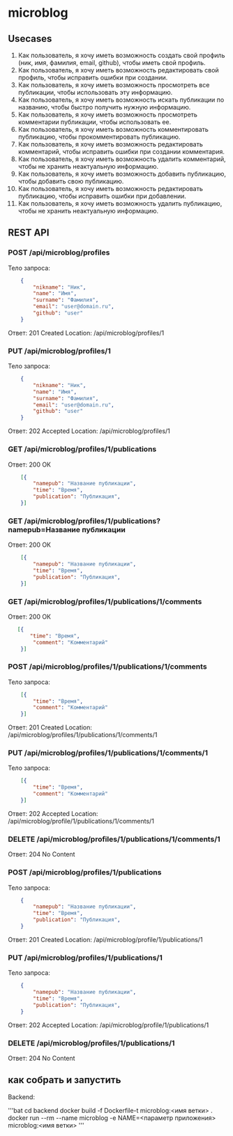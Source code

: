 # microblog

## Usecases

1. Как пользователь, я хочу иметь возможность создать свой профиль (ник, имя, фамилия, email, github), чтобы иметь свой профиль.
1. Как пользователь, я хочу иметь возможность редактировать свой профиль, чтобы исправить ошибки при создании.
1. Как пользователь, я хочу иметь возможность просмотреть все публикации, чтобы использовать эту информацию. 
1. Как пользователь, я хочу иметь возможность искать публикации по названию, чтобы быстро получить нужную информацию.
1. Как пользователь, я хочу иметь возможность просмотреть комментарии публикации, чтобы использовать ее.
1. Как пользователь, я хочу иметь возможность комментировать публикацию, чтобы прокомментировать публикацию.
1. Как пользователь, я хочу иметь возможность редактировать комментарий, чтобы исправить ошибки при создании комментария.
1. Как пользователь, я хочу иметь возможность удалить комментарий, чтобы не хранить неактуальную информацию.
1. Как пользователь, я хочу иметь возможность добавить публикацию, чтобы добавить свою публикацию.
1. Как пользователь, я хочу иметь возможность редактировать публикацию, чтобы исправить ошибки при добавлении.
1. Как пользователь, я хочу иметь возможность удалить публикацию, чтобы не хранить неактуальную информацию.

## REST API

### POST /api/microblog/profiles

Тело запроса:
```json
    {
        "nikname": "Ник",
        "name": "Имя",
        "surname": "Фамилия",
        "email": "user@domain.ru",
        "github": "user"
    }
```
Ответ: 201 Created
Location: /api/microblog/profiles/1

### PUT /api/microblog/profiles/1

Тело запроса:
```json
    {
        "nikname": "Ник",
        "name": "Имя",
        "surname": "Фамилия",
        "email": "user@domain.ru",
        "github": "user"
    }
```
Ответ: 202 Accepted
Location: /api/microblog/profiles/1



### GET /api/microblog/profiles/1/publications

Ответ: 200 ОК
```json
    [{
        "namepub": "Название публикации",
        "time": "Время",
        "publication": "Публикация",
    }]
```

### GET /api/microblog/profiles/1/publications?namepub=Название публикации

Ответ: 200 ОК
```json
    [{
        "namepub": "Название публикации",
        "time": "Время",
        "publication": "Публикация",
    }]
```

### GET /api/microblog/profiles/1/publications/1/comments

Ответ: 200 ОК
```json
   [{
       "time": "Время",
        "comment": "Комментарий"
    }]
```

### POST /api/microblog/profiles/1/publications/1/comments

Тело запроса:
```json
    [{
        "time": "Время",
        "comment": "Комментарий"
    }]
```
Ответ: 201 Created
Location: /api/microblog/profiles/1/publications/1/comments/1

### PUT /api/microblog/profiles/1/publications/1/comments/1

Тело запроса:
```json
    [{
        "time": "Время",
        "comment": "Комментарий"
    }]
```
Ответ: 202 Accepted
Location: /api/microblog/profile/1/publications/1/comments/1

### DELETE /api/microblog/profiles/1/publications/1/comments/1

Ответ: 204 No Content

### POST /api/microblog/profiles/1/publications

Тело запроса:
```json
    {
        "namepub": "Название публикации",
        "time": "Время",
        "publication": "Публикация",
    }
```
Ответ: 201 Created
Location: /api/microblog/profile/1/publications/1

### PUT /api/microblog/profiles/1/publications/1

Тело запроса:
```json
    {
        "namepub": "Название публикации",
        "time": "Время",
        "publication": "Публикация",
    }
```
Ответ: 202 Accepted
Location: /api/microblog/profile/1/publications/1

### DELETE /api/microblog/profiles/1/publications/1

Ответ: 204 No Content

## как собрать и запустить 

Backend:

'''bat
cd backend
docker build -f Dockerfile-t microblog:<имя ветки> .
docker run --rm --name microblog -e NAME=<параметр приложения> microblog:<имя ветки>
'''